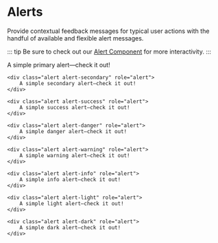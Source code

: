# Alerts
Provide contextual feedback messages for typical user actions with the handful of available and flexible alert messages.

::: tip
Be sure to check out our [Alert Component](/components/alert) for more interactivity.
:::

<code-preview heading="Theme options">
    <div class="alert alert-primary" role="alert">
        A simple primary alert—check it out!
    </div>

    <div class="alert alert-secondary" role="alert">
        A simple secondary alert—check it out!
    </div>

    <div class="alert alert-success" role="alert">
        A simple success alert—check it out!
    </div>

    <div class="alert alert-danger" role="alert">
        A simple danger alert—check it out!
    </div>

    <div class="alert alert-warning" role="alert">
        A simple warning alert—check it out!
    </div>

    <div class="alert alert-info" role="alert">
        A simple info alert—check it out!
    </div>

    <div class="alert alert-light" role="alert">
        A simple light alert—check it out!
    </div>

    <div class="alert alert-dark" role="alert">
        A simple dark alert—check it out!
    </div>
</code-preview>
